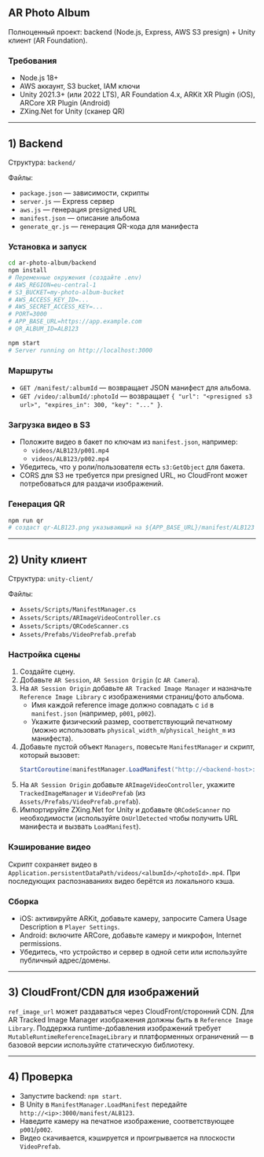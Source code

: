 ## AR Photo Album

Полноценный проект: backend (Node.js, Express, AWS S3 presign) + Unity клиент (AR Foundation).

### Требования

- Node.js 18+
- AWS аккаунт, S3 bucket, IAM ключи
- Unity 2021.3+ (или 2022 LTS), AR Foundation 4.x, ARKit XR Plugin (iOS), ARCore XR Plugin (Android)
- ZXing.Net for Unity (сканер QR)

---

## 1) Backend

Структура: `backend/`

Файлы:
- `package.json` — зависимости, скрипты
- `server.js` — Express сервер
- `aws.js` — генерация presigned URL
- `manifest.json` — описание альбома
- `generate_qr.js` — генерация QR-кода для манифеста

### Установка и запуск

```bash
cd ar-photo-album/backend
npm install
# Переменные окружения (создайте .env)
# AWS_REGION=eu-central-1
# S3_BUCKET=my-photo-album-bucket
# AWS_ACCESS_KEY_ID=...
# AWS_SECRET_ACCESS_KEY=...
# PORT=3000
# APP_BASE_URL=https://app.example.com
# QR_ALBUM_ID=ALB123

npm start
# Server running on http://localhost:3000
```

### Маршруты

- `GET /manifest/:albumId` — возвращает JSON манифест для альбома.
- `GET /video/:albumId/:photoId` — возвращает `{ "url": "<presigned s3 url>", "expires_in": 300, "key": "..." }`.

### Загрузка видео в S3

- Положите видео в бакет по ключам из `manifest.json`, например:
  - `videos/ALB123/p001.mp4`
  - `videos/ALB123/p002.mp4`
- Убедитесь, что у роли/пользователя есть `s3:GetObject` для бакета.
- CORS для S3 не требуется при presigned URL, но CloudFront может потребоваться для раздачи изображений.

### Генерация QR

```bash
npm run qr
# создаст qr-ALB123.png указывающий на ${APP_BASE_URL}/manifest/ALB123
```

---

## 2) Unity клиент

Структура: `unity-client/`

Файлы:
- `Assets/Scripts/ManifestManager.cs`
- `Assets/Scripts/ARImageVideoController.cs`
- `Assets/Scripts/QRCodeScanner.cs`
- `Assets/Prefabs/VideoPrefab.prefab`

### Настройка сцены

1. Создайте сцену.
2. Добавьте `AR Session`, `AR Session Origin` (с `AR Camera`).
3. На `AR Session Origin` добавьте `AR Tracked Image Manager` и назначьте `Reference Image Library` с изображениями страниц/фото альбома.
   - Имя каждой reference image должно совпадать с `id` в `manifest.json` (например, `p001`, `p002`).
   - Укажите физический размер, соответствующий печатному (можно использовать `physical_width_m`/`physical_height_m` из манифеста).
4. Добавьте пустой объект `Managers`, повесьте `ManifestManager` и скрипт, который вызовет:
   ```csharp
   StartCoroutine(manifestManager.LoadManifest("http://<backend-host>:3000/manifest/ALB123"));
   ```
5. На `AR Session Origin` добавьте `ARImageVideoController`, укажите `TrackedImageManager` и `VideoPrefab` (из `Assets/Prefabs/VideoPrefab.prefab`).
6. Импортируйте ZXing.Net for Unity и добавьте `QRCodeScanner` по необходимости (используйте `OnUrlDetected` чтобы получить URL манифеста и вызвать `LoadManifest`).

### Кэширование видео

Скрипт сохраняет видео в `Application.persistentDataPath/videos/<albumId>/<photoId>.mp4`. При последующих распознаваниях видео берётся из локального кэша.

### Сборка

- iOS: активируйте ARKit, добавьте камеру, запросите Camera Usage Description в `Player Settings`.
- Android: включите ARCore, добавьте камеру и микрофон, Internet permissions.
- Убедитесь, что устройство и сервер в одной сети или используйте публичный адрес/домены.

---

## 3) CloudFront/CDN для изображений

`ref_image_url` может раздаваться через CloudFront/сторонний CDN. Для AR Tracked Image Manager изображения должны быть в `Reference Image Library`. Поддержка runtime-добавления изображений требует `MutableRuntimeReferenceImageLibrary` и платформенных ограничений — в базовой версии используйте статическую библиотеку.

---

## 4) Проверка

- Запустите backend: `npm start`.
- В Unity в `ManifestManager.LoadManifest` передайте `http://<ip>:3000/manifest/ALB123`.
- Наведите камеру на печатное изображение, соответствующее `p001`/`p002`.
- Видео скачивается, кэшируется и проигрывается на плоскости `VideoPrefab`.



